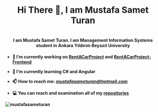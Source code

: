 <h1 align="center">Hi There 👋, I am Mustafa Samet Turan<h1>

<h4 align="center">I am Mustafa Samet Turan. I am Management Information Systems student in Ankara Yıldırım Beyazıt University<h4>

- 🔭 I’m currently working on [RentACarProject](https://github.com/mustafasameturan/RentACarProject) and [RentACarProject-Frontend](https://github.com/mustafasameturan/RentACar-frontend)
 
- 🌱 I’m currently learning C# and Angular

- 📫 How to reach me: *mustafasameturan@hotmail.com*

- 💻  You can reach and examination all of my [repositories](https://github.com/mustafasameturan?tab=repositories)

<p align="left><a href="https://www.linkedin.com/in/mustafasameturan/" target="blank"><img src="https://img.shields.io/badge/LinkedIn-0077B5?style=for-the-badge&logo=linkedin&logoColor=white" alt="mustafasameturan"><img></p>

